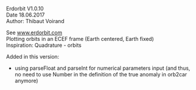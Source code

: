 Erdorbit V1.0.10 <br>
Date 18.06.2017 <br>
Author: Thibaut Voirand <br>

See www.erdorbit.com <br>
Plotting orbits in an ECEF frame (Earth centered, Earth fixed) <br>
Inspiration: Quadrature - orbits <br>


Added in this version: <br>
  - using parseFloat and parseInt for numerical parameters input (and thus, no need to use Number
    in the definition of the true anomaly in orb2car anymore)
